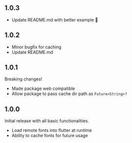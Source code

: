 ## 1.0.3

- Update README.md with better example 🚀

## 1.0.2

- Minor bugfix for caching
- Update README.md

## 1.0.1

Breaking changes!
- Made package web compatible
- Allow package to pass cache dir path as `Future<String>?`

## 1.0.0

Initial release with all basic functionalities.
- Load remote fonts into flutter at runtime
- Ability to cache fonts for future usage
